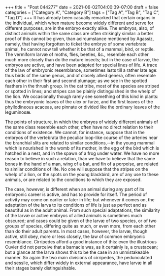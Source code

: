 +++
title = "Post 044277"
date = 2021-06-02T04:00:39-07:00
draft = false
categories = ["Category A", "Category B"]
tags = ["Tag A", "Tag B", "Tag C", "Tag D"]
+++
It has already been casually remarked that certain organs in the individual, which when mature become widely different and serve for different purposes, are in the embryo exactly alike. The embryos, also, of distinct animals within the same class are often strikingly similar: a better proof of this cannot be given, than acircumstance mentioned by Agassiz, namely, that having forgotten to ticket the embryo of some vertebrate animal, he cannot now tell whether it be that of a mammal, bird, or reptile. The vermiform larvæ of moths, flies, beetles, &c., resemble each other much more closely than do the mature insects; but in the case of larvæ, the embryos are active, and have been adapted for special lines of life. A trace of the law of embryonic resemblance, sometimes lasts till a rather late age: thus birds of the same genus, and of closely allied genera, often resemble each other in their first and second plumage; as we see in the spotted feathers in the thrush group. In the cat tribe, most of the species are striped or spotted in lines; and stripes can be plainly distinguished in the whelp of the lion. We occasionally though rarely see something of this kind in plants: thus the embryonic leaves of the ulex or furze, and the first leaves of the phyllodineous acaceas, are pinnate or divided like the ordinary leaves of the leguminosæ.

The points of structure, in which the embryos of widely different animals of the same class resemble each other, often have no direct relation to their conditions of existence. We cannot, for instance, suppose that in the embryos of the vertebrata the peculiar loop-like course of the arteries near the branchial slits are related to similar conditions,--in the young mammal which is nourished in the womb of its mother, in the egg of the bird which is hatched in a nest, and in the spawn of a frog under water. We have no more reason to believe in such a relation, than we have to believe that the same bones in the hand of a man, wing of a bat, and fin of a porpoise, are related to similar conditions of life. No one will suppose that the stripes on the whelp of a lion, or the spots on the young blackbird, are of any use to these animals, or are related to the conditions to which they are exposed.

The case, however, is different when an animal during any part of its embryonic career is active, and has to provide for itself. The period of activity may come on earlier or later in life; but whenever it comes on, the adaptation of the larva to its conditions of life is just as perfect and as beautiful as in the adult animal. From such special adaptations, the similarity of the larvæ or active embryos of allied animals is sometimes much obscured; and cases could be given of the larvæ of two species, or of two groups of species, differing quite as much, or even more, from each other than do their adult parents. In most cases, however, the larvæ, though active, still obey, more or less closely, the law of common embryonic resemblance. Cirripedes afford a good instance of this: even the illustrious Cuvier did not perceive that a barnacle was, as it certainly is, a crustacean; but a glance at the larva shows this to be the case in an unmistakeable manner. So again the two main divisions of cirripedes, the pedunculated and sessile, which differ widely in external appearance, have larvæ in all their stages barely distinguishable.
